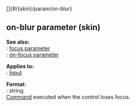 []{#/{skin}/param/on-blur}    
## on-blur parameter (skin)    
**See also:**    
:   [focus parameter](ref/%7Bskin%7D/param/focus)    
:   [on-focus parameter](ref/%7Bskin%7D/param/on-focus)    
<!-- -->    
**Applies to:**    
:   [Input](ref/%7Bskin%7D/control/input)    
<!-- -->    
**Format:**    
:   string    
[Command](ref/%7Bskin%7D/commands) executed when the control loses focus.  